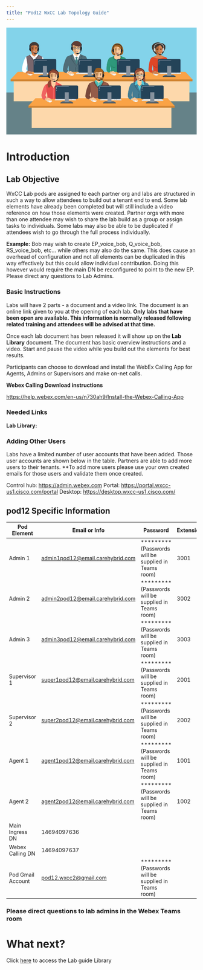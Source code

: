 ```yaml
---
title: "Pod12 WxCC Lab Topology Guide"
---
```

![description](images/webexcclab.jpg)



# Introduction

## Lab Objective

WxCC Lab pods are assigned to each partner org and labs are structured in such a way to allow attendees to build out a tenant end to end.  Some lab elements have already been completed but will still include a video reference on how those elements were created.  Partner orgs with more than one attendee may wish to share the lab build as a group or assign tasks to individuals.  Some labs may also be able to be duplicated if attendees wish to go through the full process individually.

**Example:**
Bob may wish to create EP_voice_bob, Q_voice_bob, RS_voice_bob, etc... while others may also do the same.  This does cause an overhead of configuration and not all elements can be duplicated in this way effectively but this could allow individual contribution.  Doing this however would require the main DN be reconfigured to point to the new EP. Please direct any questions to Lab Admins.

### Basic Instructions

Labs will have 2 parts - a document and a video link.  The document is an online link given to you at the opening of each lab.  **Only labs that have been open are available.  This information is normally released following related training and attendees will be advised at that time.**

Once each lab document has been released it will show up on the **Lab Library** document.  The document has basic overview instructions and a video.  Start and pause the video while you build out the elements for best results.

Participants can choose to download and install the WebEx Calling App for Agents, Admins or Supervisors and make on-net calls.

**Webex Calling Download instructions**

https://help.webex.com/en-us/n730ah9/Install-the-Webex-Calling-App

### Needed Links 
**Lab Library:**  

### Adding Other Users
Labs have a limited number of user accounts that have been added.  Those user accounts are shown below in the table.  Partners are able to add more users to their tenants.
**To add more users please use your own created emails for those users and validate them once created.
 

Control hub: https://admin.webex.com
Portal: https://portal.wxcc-us1.cisco.com/portal
Desktop: https://desktop.wxcc-us1.cisco.com/

## pod12 Specific Information

| Pod Element        | Email or Info                   | Password  | Extension |
|--------------------|---------------------------------|-----------|-----------|
| Admin 1            | admin1pod12@email.carehybrid.com | ********* (Passwords will be supplied in Teams room) | 3001      |
| Admin 2            | admin2pod12@email.carehybrid.com | ********* (Passwords will be supplied in Teams room) | 3002      |
| Admin 3            | admin3pod12@email.carehybrid.com | ********* (Passwords will be supplied in Teams room) | 3003      |
| Supervisor 1       | super1pod12@email.carehybrid.com | ********* (Passwords will be supplied in Teams room) | 2001      |
| Supervisor 2       | super2pod12@email.carehybrid.com | ********* (Passwords will be supplied in Teams room) | 2002      |
| Agent 1            | agent1pod12@email.carehybrid.com | ********* (Passwords will be supplied in Teams room) | 1001      |
| Agent 2            | agent2pod12@email.carehybrid.com | ********* (Passwords will be supplied in Teams room) | 1002      |
| Main Ingress DN | 14694097636                     |           |           |
| Webex Calling DN | 14694097637                     |           |           |
| Pod Gmail Account  | pod12.wxcc2@gmail.com            | ********* (Passwords will be supplied in Teams room) |           |

### Please direct questions to lab admins in the Webex Teams room

# What next?
Click [here](LabLibrary) to access the Lab guide Library